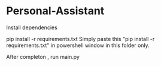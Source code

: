 # Personal-Assistant

Install dependencies

pip install -r requirements.txt
Simply paste this "pip install -r requirements.txt" in powershell window in this folder only.

After completon , run main.py
